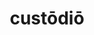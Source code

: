---
title: custōdiō
meaning: to guard
ch: seventeen
pos: verb
inf: custōdīre
secondppstem: custōd
infend: īre
conjugation: fourth
derivative: dormant, dormitory
f3: yes
f: yes
---